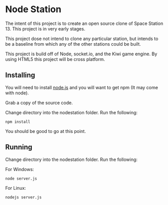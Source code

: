 # Node Station
The intent of this project is to create an open source clone of Space Station 13. This project is in very early stages. 

This project dose not intend to clone any particular station, but intends to be a baseline from which any of the other stations could be built.

This project is build off of Node, socket.io, and the Kiwi game engine. By using HTML5 this project will be cross platform.

## Installing

You will need to install [node.js](https://nodejs.org/) and you will want to get npm (It may come with node).

Grab a copy of the source code. 

Change directory into the nodestation folder. Run the following:
```shell
npm install
```

You should be good to go at this point.

## Running


Change directory into the nodestation folder. Run the following:

For Windows:
```shell
node server.js
```
For Linux:
```shell
nodejs server.js
```

